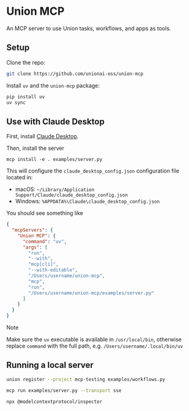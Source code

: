 # Union MCP

An MCP server to use Union tasks, workflows, and apps as tools.

## Setup

Clone the repo:

```bash
git clone https://github.com/unionai-oss/union-mcp
```

Install `uv` and the `union-mcp` package:

```bash
pip install uv
uv sync
```

## Use with Claude Desktop

First, install [Claude Desktop](https://claude.ai/download).

Then, install the server

```
mcp install -e . examples/server.py
```

This will configure the `claude_desktop_config.json` configuration file located in:

- macOS: `~/Library/Application Support/Claude/claude_desktop_config.json`
- Windows: `%APPDATA%\Claude\claude_desktop_config.json`

You should see something like

```json
{
  "mcpServers": {
    "Union MCP": {
      "command": "uv",
      "args": [
        "run",
        "--with",
        "mcp[cli]",
        "--with-editable",
        "/Users/username/union-mcp",
        "mcp",
        "run",
        "/Users/username/union-mcp/examples/server.py"
      ]
    }
  }
}
```

> [!NOTE]
> Make sure the `uv` executable is available in `/usr/local/bin`, otherwise
> replace `command` with the full path, e.g. `/Users/username/.local/bin/uv`


## Running a local server

```bash
union register --project mcp-testing examples/workflows.py
```

```bash
mcp run examples/server.py --transport sse
```

```bash
npx @modelcontextprotocol/inspector
```
